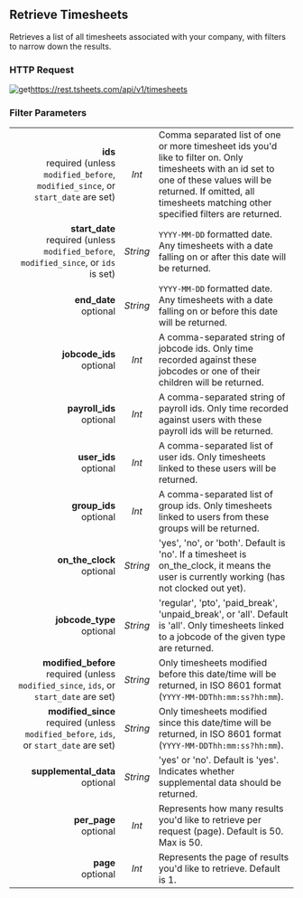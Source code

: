 ## Retrieve Timesheets

Retrieves a list of all timesheets associated with your company, with filters to narrow down the results.

### HTTP Request

<img src="../../images/get.png" alt="get"/><api>https://rest.tsheets.com/api/v1/timesheets</api>

### Filter Parameters

|                |             |             |
| -------------: | :---------: | ----------- |
| **ids**<br/>required (unless `modified_before`, `modified_since`, or `start_date` are set) | _Int_ | Comma separated list of one or more timesheet ids you'd like to filter on. Only timesheets with an id set to one of these values will be returned. If omitted, all timesheets matching other specified filters are returned. |
| **start_date**<br/>required (unless `modified_before`, `modified_since`, or `ids` is set) | _String_ | `YYYY-MM-DD` formatted date. Any timesheets with a date falling on or after this date will be returned. |
| **end_date**<br/>optional | _String_ | `YYYY-MM-DD` formatted date. Any timesheets with a date falling on or before this date will be returned. |
| **jobcode_ids**<br/>optional | _Int_ | A comma-separated string of jobcode ids. Only time recorded against these jobcodes or one of their children will be returned. |
| **payroll_ids**<br/>optional | _Int_ | A comma-separated string of payroll ids. Only time recorded against users with these payroll ids will be returned. |
| **user_ids**<br/>optional | _Int_ | A comma-separated list of user ids. Only timesheets linked to these users will be returned. |
| **group_ids**<br/>optional | _Int_ | A comma-separated list of group ids. Only timesheets linked to users from these groups will be returned. |
| **on_the_clock**<br/>optional | _String_ | 'yes', 'no', or 'both'. Default is 'no'. If a timesheet is on_the_clock, it means the user is currently working (has not clocked out yet). |
| **jobcode_type**<br/>optional | _String_ | 'regular', 'pto', 'paid_break', 'unpaid_break', or 'all'. Default is 'all'. Only timesheets linked to a jobcode of the given type are returned. |
| **modified_before**<br/>required (unless `modified_since`, `ids`, or `start_date` are set) | _String_ | Only timesheets modified before this date/time will be returned, in ISO 8601 format (`YYYY-MM-DDThh:mm:ss?hh:mm`). |
| **modified_since**<br/>required (unless `modified_before`, `ids`, or `start_date` are set) | _String_ | Only timesheets modified since this date/time will be returned, in ISO 8601 format (`YYYY-MM-DDThh:mm:ss?hh:mm`). |
| **supplemental_data**<br/>optional | _String_ | 'yes' or 'no'. Default is 'yes'. Indicates whether supplemental data should be returned. |
| **per_page**<br/>optional | _Int_ | Represents how many results you'd like to retrieve per request (page). Default is 50. Max is 50. |
| **page**<br/>optional | _Int_ | Represents the page of results you'd like to retrieve. Default is 1. |

